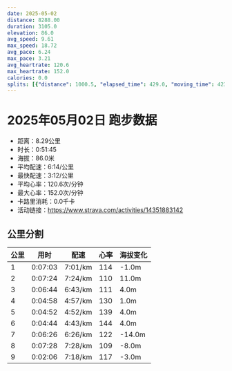 ```yaml
---
date: 2025-05-02
distance: 8288.00
duration: 3105.0
elevation: 86.0
avg_speed: 9.61
max_speed: 18.72
avg_pace: 6.24
max_pace: 3.21
avg_heartrate: 120.6
max_heartrate: 152.0
calories: 0.0
splits: [{"distance": 1000.5, "elapsed_time": 429.0, "moving_time": 423.0, "average_speed": 2.37, "pace": 7.0323628691983116, "average_heartrate": 114.07363420427554, "elevation_difference": -1.0, "split_number": 1}, {"distance": 1000.0, "elapsed_time": 460.0, "moving_time": 444.0, "average_speed": 2.25, "pace": 7.4074222222222215, "average_heartrate": 110.86301369863014, "elevation_difference": 11.0, "split_number": 2}, {"distance": 1001.5, "elapsed_time": 419.0, "moving_time": 404.0, "average_speed": 2.48, "pace": 6.720443548387096, "average_heartrate": 111.90201005025126, "elevation_difference": 4.0, "split_number": 3}, {"distance": 1001.0, "elapsed_time": 298.0, "moving_time": 298.0, "average_speed": 3.36, "pace": 4.960327380952381, "average_heartrate": 130.70805369127515, "elevation_difference": 1.0, "split_number": 4}, {"distance": 998.0, "elapsed_time": 292.0, "moving_time": 292.0, "average_speed": 3.42, "pace": 4.873304093567251, "average_heartrate": 139.93103448275863, "elevation_difference": 4.0, "split_number": 5}, {"distance": 1002.0, "elapsed_time": 284.0, "moving_time": 284.0, "average_speed": 3.53, "pace": 4.721444759206799, "average_heartrate": 144.45070422535213, "elevation_difference": 4.0, "split_number": 6}, {"distance": 999.0, "elapsed_time": 402.0, "moving_time": 386.0, "average_speed": 2.59, "pace": 6.4350193050193045, "average_heartrate": 122.05208333333333, "elevation_difference": -14.0, "split_number": 7}, {"distance": 999.0, "elapsed_time": 452.0, "moving_time": 448.0, "average_speed": 2.23, "pace": 7.473856502242152, "average_heartrate": 109.36322869955157, "elevation_difference": -8.0, "split_number": 8}, {"distance": 287.0, "elapsed_time": 156.0, "moving_time": 126.0, "average_speed": 2.28, "pace": 7.309956140350877, "average_heartrate": 117.62295081967213, "elevation_difference": -3.0, "split_number": 9}]
---
```


# 2025年05月02日 跑步数据

- 距离：8.29公里
- 时长：0:51:45
- 海拔：86.0米
- 平均配速：6:14/公里
- 最快配速：3:12/公里
- 平均心率：120.6次/分钟
- 最大心率：152.0次/分钟
- 卡路里消耗：0.0千卡
- 活动链接：https://www.strava.com/activities/14351883142

## 公里分割

| 公里 | 用时 | 配速 | 心率 | 海拔变化 |
|------|------|------|------|------|
| 1 | 0:07:03 | 7:01/km | 114 | -1.0m |
| 2 | 0:07:24 | 7:24/km | 110 | 11.0m |
| 3 | 0:06:44 | 6:43/km | 111 | 4.0m |
| 4 | 0:04:58 | 4:57/km | 130 | 1.0m |
| 5 | 0:04:52 | 4:52/km | 139 | 4.0m |
| 6 | 0:04:44 | 4:43/km | 144 | 4.0m |
| 7 | 0:06:26 | 6:26/km | 122 | -14.0m |
| 8 | 0:07:28 | 7:28/km | 109 | -8.0m |
| 9 | 0:02:06 | 7:18/km | 117 | -3.0m |

